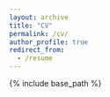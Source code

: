 ```yaml
---
layout: archive
title: "CV"
permalink: /cv/
author_profile: true
redirect_from:
  - /resume
---
```


{% include base_path %}

<object data="Douglas Guzior - CV.pdf" width="1000" height="1000" type='application/pdf'/>
